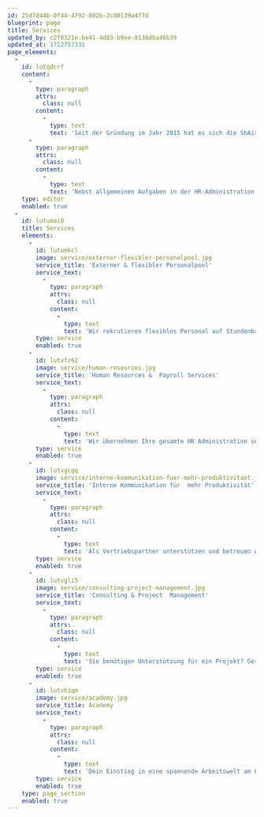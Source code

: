 ```yaml
---
id: 25d7d44b-0f44-4792-802b-2cd0139a4f7d
blueprint: page
title: Services
updated_by: c2f8321e-be41-4d83-b9ee-8136dba46b39
updated_at: 1712757331
page_elements:
  -
    id: lutqdcrf
    content:
      -
        type: paragraph
        attrs:
          class: null
        content:
          -
            type: text
            text: 'Seit der Gründung im Jahr 2015 hat es sich die ShAir AG zur Aufgabe gemacht, den Bedarf an flexiblen Teilzeitmitarbeitenden in den verschiedensten Bereichen am Flughafen Zürich, zusammen mit ihrem Partner Coople (Schweiz) AG zu decken. Über die Jahre ist das Angebot immer weiter gewachsen, so dass neben der Vermittlung von flexiblen Mitarbeitenden nun weitere Dienstleistungen rund um das Personalmanagement dazugekommen sind.'
      -
        type: paragraph
        attrs:
          class: null
        content:
          -
            type: text
            text: 'Nebst allgemeinen Aufgaben in der HR-Administration übernehmen wir die gesamte Lohnbuchhaltung und bieten zudem zusammen mit unseren Partnern Weiterbildungsmöglichkeiten am Flughafen an.'
    type: editor
    enabled: true
  -
    id: lutumai0
    title: Services
    elements:
      -
        id: lutumkcl
        image: service/externer-flexibler-personalpool.jpg
        service_title: 'Externer & flexibler Personalpool'
        service_text:
          -
            type: paragraph
            attrs:
              class: null
            content:
              -
                type: text
                text: 'Wir rekrutieren flexibles Personal auf Stundenbasis in Zusammenarbeit mit Coople. Mit allem drum und dran - inkl. Flughafenausweis.'
        type: service
        enabled: true
      -
        id: lutvfz62
        image: service/human-resources.jpg
        service_title: 'Human Resources &  Payroll Services'
        service_text:
          -
            type: paragraph
            attrs:
              class: null
            content:
              -
                type: text
                text: 'Wir übernehmen Ihre gesamte HR Administration sowie die Abwicklung Ihrer Löhne..'
        type: service
        enabled: true
      -
        id: lutvgcgq
        image: service/interne-kommunikation-fuer-mehr-produktivitaet.jpg
        service_title: 'Interne Kommunikation für  mehr Produktivität'
        service_text:
          -
            type: paragraph
            attrs:
              class: null
            content:
              -
                type: text
                text: 'Als Vertriebspartner unterstützen und betreuen wir sie bei der Implementierung der internen Kommunikationsplattform BEEKEEPER.'
        type: service
        enabled: true
      -
        id: lutvgli5
        image: service/consulting-project-management.jpg
        service_title: 'Consulting & Project  Management'
        service_text:
          -
            type: paragraph
            attrs:
              class: null
            content:
              -
                type: text
                text: 'Sie benötigen Unterstützung für ein Projekt? Gerne stehen wir Ihnen beratend zur Seite und helfen Ihnen bei der Umsetzung.'
        type: service
        enabled: true
      -
        id: lutvh1qm
        image: service/academy.jpg
        service_title: Academy
        service_text:
          -
            type: paragraph
            attrs:
              class: null
            content:
              -
                type: text
                text: 'Dein Einstieg in eine spannende Arbeitswelt am Flughafen. Neben Einsteigerkursen bieten wir auch zahlreiche Auffrischungskurse an.'
        type: service
        enabled: true
    type: page_section
    enabled: true
---
```

